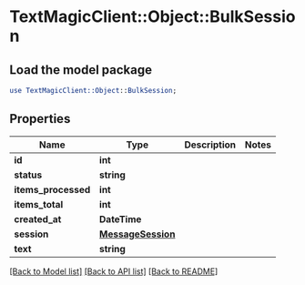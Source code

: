 # TextMagicClient::Object::BulkSession

## Load the model package
```perl
use TextMagicClient::Object::BulkSession;
```

## Properties
Name | Type | Description | Notes
------------ | ------------- | ------------- | -------------
**id** | **int** |  | 
**status** | **string** |  | 
**items_processed** | **int** |  | 
**items_total** | **int** |  | 
**created_at** | **DateTime** |  | 
**session** | [**MessageSession**](MessageSession.md) |  | 
**text** | **string** |  | 

[[Back to Model list]](../README.md#documentation-for-models) [[Back to API list]](../README.md#documentation-for-api-endpoints) [[Back to README]](../README.md)


